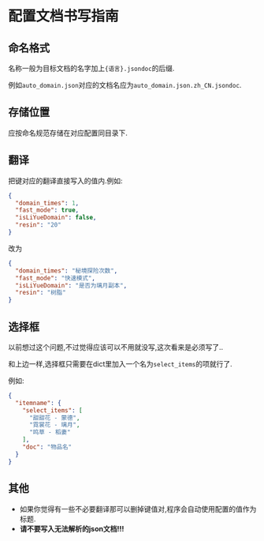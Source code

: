 # 配置文档书写指南

## 命名格式

名称一般为目标文档的名字加上`{语言}.jsondoc`的后缀.

例如`auto_domain.json`对应的文档名应为`auto_domain.json.zh_CN.jsondoc`.

## 存储位置

应按命名规范存储在对应配置同目录下.

## 翻译

把键对应的翻译直接写入的值内.例如:

```json
{
  "domain_times": 1,
  "fast_mode": true,
  "isLiYueDomain": false,
  "resin": "20"
}
```

改为

```json
{
  "domain_times": "秘境探险次数",
  "fast_mode": "快速模式",
  "isLiYueDomain": "是否为璃月副本",
  "resin": "树脂"
}
```

## 选择框

以前想过这个问题,不过觉得应该可以不用就没写,这次看来是必须写了..

和上边一样,选择框只需要在dict里加入一个名为`select_items`的项就行了.

例如:

```json
{
  "itemname": {
    "select_items": [
      "甜甜花 - 蒙德",
      "霓裳花 - 璃月",
      "鸣草 - 稻妻"
    ],
    "doc": "物品名"
  }
}
```

## 其他

- 如果你觉得有一些不必要翻译那可以删掉键值对,程序会自动使用配置的值作为标题.
- <strong>请不要写入无法解析的json文档!!!</strong>